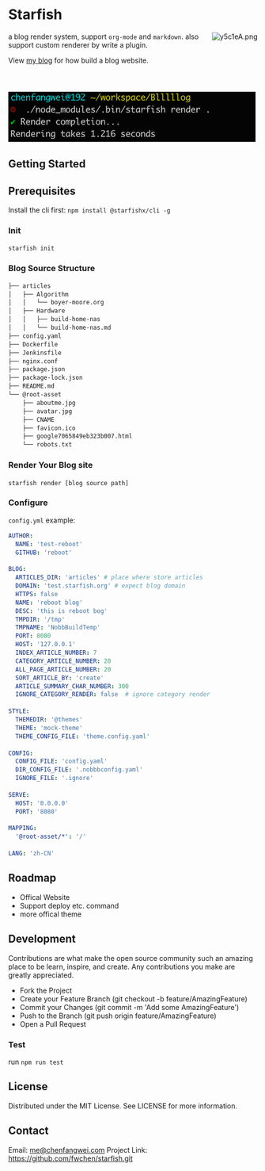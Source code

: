 # Starfish
<img src="https://ae01.alicdn.com/kf/U50f2895627bc449dabfcfcf4c0de653aN.jpg" alt="y5c1eA.png" border="0" height="120" align="right" />

a blog render system, support `org-mode` and `markdown`.
also support custom renderer by write a plugin.

View [my blog](https://www.chencanhao.com/development/build-my-blog) for how build a blog website.

![render](./image/render.png)

## Getting Started

## Prerequisites

Install the cli first:
`npm install @starfishx/cli -g`

### Init

`starfish init`

### Blog Source Structure

``` bash
├── articles
│   ├── Algorithm
│   │   └── boyer-moore.org
│   ├── Hardware
│   │   ├── build-home-nas
│   │   └── build-home-nas.md
├── config.yaml
├── Dockerfile
├── Jenkinsfile
├── nginx.conf
├── package.json
├── package-lock.json
├── README.md
└── @root-asset
    ├── aboutme.jpg
    ├── avatar.jpg
    ├── CNAME
    ├── favicon.ico
    ├── google7065849eb323b007.html
    └── robots.txt
```

### Render Your Blog site

`starfish render [blog source path]`

### Configure

`config.yml` example:

``` yaml
AUTHOR:
  NAME: 'test-reboot'
  GITHUB: 'reboot'

BLOG:
  ARTICLES_DIR: 'articles' # place where store articles
  DOMAIN: 'test.starfish.org' # expect blog domain
  HTTPS: false
  NAME: 'reboot blog'
  DESC: 'this is reboot bog'
  TMPDIR: '/tmp'
  TMPNAME: 'NobbBuildTemp'
  PORT: 8080
  HOST: '127.0.0.1'
  INDEX_ARTICLE_NUMBER: 7
  CATEGORY_ARTICLE_NUMBER: 20
  ALL_PAGE_ARTICLE_NUMBER: 20
  SORT_ARTICLE_BY: 'create'
  ARTICLE_SUMMARY_CHAR_NUMBER: 300
  IGNORE_CATEGORY_RENDER: false  # ignore category render

STYLE:
  THEMEDIR: '@themes'
  THEME: 'mock-theme'
  THEME_CONFIG_FILE: 'theme.config.yaml'

CONFIG:
  CONFIG_FILE: 'config.yaml'
  DIR_CONFIG_FILE: '.nobbbconfig.yaml'
  IGNORE_FILE: '.ignore'

SERVE:
  HOST: '0.0.0.0'
  PORT: '8080'

MAPPING:
  '@root-asset/*': '/'

LANG: 'zh-CN'
```
## Roadmap
- Offical Website
- Support deploy etc. command
- more offical theme

## Development
Contributions are what make the open source community such an amazing place to be learn, inspire, and create. Any contributions you make are greatly appreciated.

- Fork the Project
- Create your Feature Branch (git checkout -b feature/AmazingFeature)
- Commit your Changes (git commit -m 'Add some AmazingFeature')
- Push to the Branch (git push origin feature/AmazingFeature)
- Open a Pull Request

### Test

run `npm run test`

## License

Distributed under the MIT License. See LICENSE for more information.

## Contact

Email: me@chenfangwei.com
Project Link: https://github.com/fwchen/starfish.git